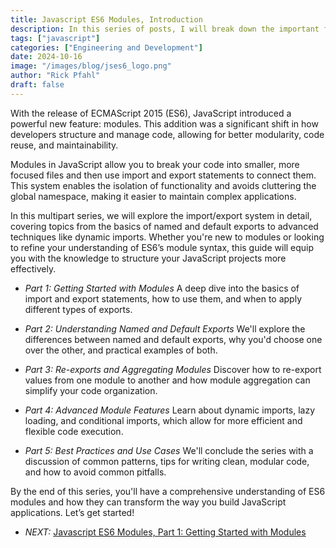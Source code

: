 ```yaml
---
title: Javascript ES6 Modules, Introduction
description: In this series of posts, I will break down the important features of Javascript ES6.
tags: ["javascript"]
categories: ["Engineering and Development"]
date: 2024-10-16
image: "/images/blog/jses6_logo.png"
author: "Rick Pfahl"
draft: false
---
```


With the release of ECMAScript 2015 (ES6), JavaScript introduced a powerful new feature: modules. This addition was a significant shift in how developers structure and manage code, allowing for better modularity, code reuse, and maintainability.

Modules in JavaScript allow you to break your code into smaller, more focused files and then use import and export statements to connect them. This system enables the isolation of functionality and avoids cluttering the global namespace, making it easier to maintain complex applications.

In this multipart series, we will explore the import/export system in detail, covering topics from the basics of named and default exports to advanced techniques like dynamic imports. Whether you're new to modules or looking to refine your understanding of ES6’s module syntax, this guide will equip you with the knowledge to structure your JavaScript projects more effectively.

- *Part 1: Getting Started with Modules*
A deep dive into the basics of import and export statements, how to use them, and when to apply different types of exports.

- *Part 2: Understanding Named and Default Exports*
We'll explore the differences between named and default exports, why you'd choose one over the other, and practical examples of both.

- *Part 3: Re-exports and Aggregating Modules*
Discover how to re-export values from one module to another and how module aggregation can simplify your code organization.

- *Part 4: Advanced Module Features*
Learn about dynamic imports, lazy loading, and conditional imports, which allow for more efficient and flexible code execution.

- *Part 5: Best Practices and Use Cases*
We'll conclude the series with a discussion of common patterns, tips for writing clean, modular code, and how to avoid common pitfalls.

By the end of this series, you'll have a comprehensive understanding of ES6 modules and how they can transform the way you build JavaScript applications. Let’s get started!


- *NEXT:* [Javascript ES6 Modules, Part 1: Getting Started with Modules](/posts/javascript-es6-import-export-part-1)
